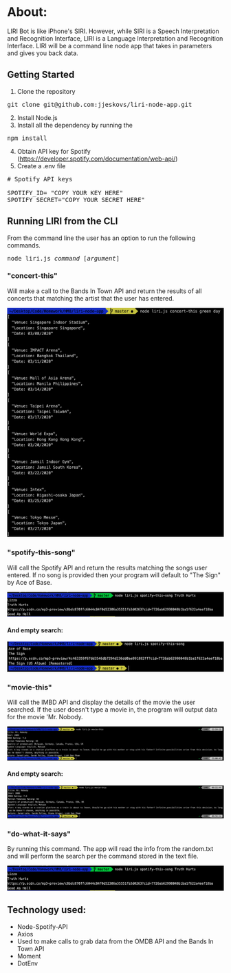 <h1>About: </h1> 

LIRI Bot is like iPhone's SIRI. However, while SIRI is a Speech Interpretation and Recognition Interface, LIRI is a Language Interpretation and Recognition Interface. LIRI will be a command line node app that takes in parameters and gives you back data.

## Getting Started
1. Clone the repository 
<pre>git clone git@github.com:jjeskovs/liri-node-app.git</pre>

2. Install Node.js
3. Install all the dependency by running the 
<pre>npm install</pre>

4. Obtain API key for Spotify (https://developer.spotify.com/documentation/web-api/)  
5. Create a .env file
<pre>
# Spotify API keys

SPOTIFY_ID= "COPY YOUR KEY HERE"
SPOTIFY_SECRET="COPY YOUR SECRET HERE"
</pre>

## Running LIRI from the CLI
From the command line the user has an option to run the following commands. 
<pre>
node liri.js <i>command</i> [<i>argument</i>]
</pre>

<h3>"concert-this" </h3>

Will make a call to the Bands In Town API and return the results of all concerts that matching the artist that the user has entered.

![consert-this-function](assets/Concert-this.png)

<h3>"spotify-this-song" </h3>

Will call the Spotify API and return the results matching the songs user entered. If no song is provided then your program will default to "The Sign" by Ace of Base.

![spotify-this-song](assets/spotify-this-song.png)

<h4>And empty search:</h4>

![spotify-empty-search](assets/spotify-this-song-empty.png)

<h3>"movie-this"</h3>
Will call the IMBD API and display the details of the movie the user searched. If the user doesn't type a movie in, the program will output data for the movie 'Mr. Nobody.

![spotify-this-song](assets/movie-this.png)

<h4>And empty search:</h4>

![spotify-this-song](assets/movie-this-empty.png)

<h3>"do-what-it-says"</h3>
By running this command. The app will read the info from the random.txt and will perform the search per the command stored in the text file. 
    
![spotify-this-song](assets/spotify-this-song.png)


<h2>Technology used: </h2>

* Node-Spotify-API
* Axios
* Used to make calls to grab data from the OMDB API and the Bands In Town API 
* Moment
* DotEnv